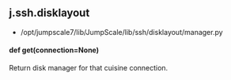 ## j.ssh.disklayout

- /opt/jumpscale7/lib/JumpScale/lib/ssh/disklayout/manager.py

#### def get(connection=None) 

Return disk manager for that cuisine connection.


